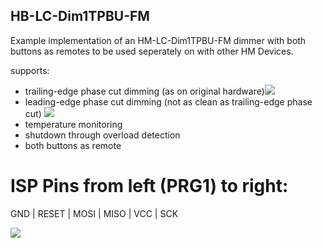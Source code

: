 ## HB-LC-Dim1TPBU-FM
Example implementation of an HM-LC-Dim1TPBU-FM dimmer with both buttons as remotes to be used seperately on with other HM Devices.

supports: 
* trailing-edge phase cut dimming (as on original hardware)![](https://github.com/SCUBA82/AskSinPP/blob/master/examples/custom/HB-LC-Dim1TPBU-FM/Images/K800_trailing-edge-cut.JPG)
* leading-edge phase cut dimming (not as clean as trailing-edge phase cut) ![](https://github.com/SCUBA82/AskSinPP/blob/master/examples/custom/HB-LC-Dim1TPBU-FM/Images/K800_leading-edge-cut.JPG)
* temperature monitoring
* shutdown through overload detection
* both buttons as remote

# ISP Pins from left (PRG1) to right:

GND | RESET | MOSI | MISO | VCC | SCK

![](https://github.com/SCUBA82/AskSinPP/blob/master/examples/custom/HB-LC-Dim1TPBU-FM/Images/K800_Programming-Pins.JPG)
 
